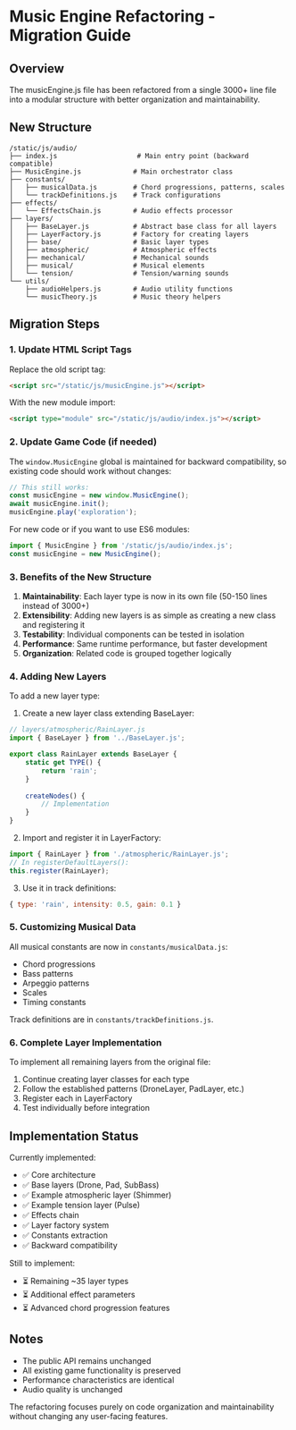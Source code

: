 # Music Engine Refactoring - Migration Guide

## Overview

The musicEngine.js file has been refactored from a single 3000+ line file into a modular structure with better organization and maintainability.

## New Structure

```
/static/js/audio/
├── index.js                    # Main entry point (backward compatible)
├── MusicEngine.js             # Main orchestrator class
├── constants/
│   ├── musicalData.js         # Chord progressions, patterns, scales
│   └── trackDefinitions.js    # Track configurations
├── effects/
│   └── EffectsChain.js        # Audio effects processor
├── layers/
│   ├── BaseLayer.js           # Abstract base class for all layers
│   ├── LayerFactory.js        # Factory for creating layers
│   ├── base/                  # Basic layer types
│   ├── atmospheric/           # Atmospheric effects
│   ├── mechanical/            # Mechanical sounds
│   ├── musical/               # Musical elements
│   └── tension/               # Tension/warning sounds
└── utils/
    ├── audioHelpers.js        # Audio utility functions
    └── musicTheory.js         # Music theory helpers
```

## Migration Steps

### 1. Update HTML Script Tags

Replace the old script tag:
```html
<script src="/static/js/musicEngine.js"></script>
```

With the new module import:
```html
<script type="module" src="/static/js/audio/index.js"></script>
```

### 2. Update Game Code (if needed)

The `window.MusicEngine` global is maintained for backward compatibility, so existing code should work without changes:

```javascript
// This still works:
const musicEngine = new window.MusicEngine();
await musicEngine.init();
musicEngine.play('exploration');
```

For new code or if you want to use ES6 modules:
```javascript
import { MusicEngine } from '/static/js/audio/index.js';
const musicEngine = new MusicEngine();
```

### 3. Benefits of the New Structure

1. **Maintainability**: Each layer type is now in its own file (50-150 lines instead of 3000+)
2. **Extensibility**: Adding new layers is as simple as creating a new class and registering it
3. **Testability**: Individual components can be tested in isolation
4. **Performance**: Same runtime performance, but faster development
5. **Organization**: Related code is grouped together logically

### 4. Adding New Layers

To add a new layer type:

1. Create a new layer class extending BaseLayer:
```javascript
// layers/atmospheric/RainLayer.js
import { BaseLayer } from '../BaseLayer.js';

export class RainLayer extends BaseLayer {
    static get TYPE() {
        return 'rain';
    }
    
    createNodes() {
        // Implementation
    }
}
```

2. Import and register it in LayerFactory:
```javascript
import { RainLayer } from './atmospheric/RainLayer.js';
// In registerDefaultLayers():
this.register(RainLayer);
```

3. Use it in track definitions:
```javascript
{ type: 'rain', intensity: 0.5, gain: 0.1 }
```

### 5. Customizing Musical Data

All musical constants are now in `constants/musicalData.js`:
- Chord progressions
- Bass patterns
- Arpeggio patterns
- Scales
- Timing constants

Track definitions are in `constants/trackDefinitions.js`.

### 6. Complete Layer Implementation

To implement all remaining layers from the original file:

1. Continue creating layer classes for each type
2. Follow the established patterns (DroneLayer, PadLayer, etc.)
3. Register each in LayerFactory
4. Test individually before integration

## Implementation Status

Currently implemented:
- ✅ Core architecture
- ✅ Base layers (Drone, Pad, SubBass)
- ✅ Example atmospheric layer (Shimmer)
- ✅ Example tension layer (Pulse)
- ✅ Effects chain
- ✅ Layer factory system
- ✅ Constants extraction
- ✅ Backward compatibility

Still to implement:
- ⏳ Remaining ~35 layer types
- ⏳ Additional effect parameters
- ⏳ Advanced chord progression features

## Notes

- The public API remains unchanged
- All existing game functionality is preserved
- Performance characteristics are identical
- Audio quality is unchanged

The refactoring focuses purely on code organization and maintainability without changing any user-facing features.
